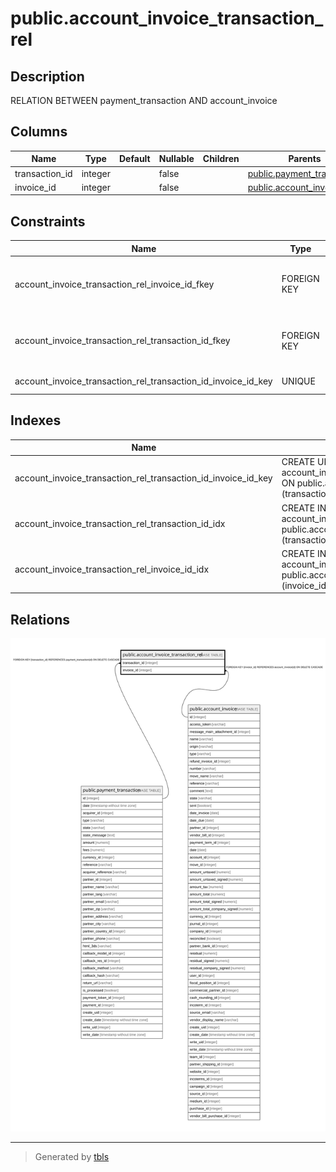 # public.account_invoice_transaction_rel

## Description

RELATION BETWEEN payment_transaction AND account_invoice

## Columns

| Name | Type | Default | Nullable | Children | Parents | Comment |
| ---- | ---- | ------- | -------- | -------- | ------- | ------- |
| transaction_id | integer |  | false |  | [public.payment_transaction](public.payment_transaction.md) |  |
| invoice_id | integer |  | false |  | [public.account_invoice](public.account_invoice.md) |  |

## Constraints

| Name | Type | Definition |
| ---- | ---- | ---------- |
| account_invoice_transaction_rel_invoice_id_fkey | FOREIGN KEY | FOREIGN KEY (invoice_id) REFERENCES account_invoice(id) ON DELETE CASCADE |
| account_invoice_transaction_rel_transaction_id_fkey | FOREIGN KEY | FOREIGN KEY (transaction_id) REFERENCES payment_transaction(id) ON DELETE CASCADE |
| account_invoice_transaction_rel_transaction_id_invoice_id_key | UNIQUE | UNIQUE (transaction_id, invoice_id) |

## Indexes

| Name | Definition |
| ---- | ---------- |
| account_invoice_transaction_rel_transaction_id_invoice_id_key | CREATE UNIQUE INDEX account_invoice_transaction_rel_transaction_id_invoice_id_key ON public.account_invoice_transaction_rel USING btree (transaction_id, invoice_id) |
| account_invoice_transaction_rel_transaction_id_idx | CREATE INDEX account_invoice_transaction_rel_transaction_id_idx ON public.account_invoice_transaction_rel USING btree (transaction_id) |
| account_invoice_transaction_rel_invoice_id_idx | CREATE INDEX account_invoice_transaction_rel_invoice_id_idx ON public.account_invoice_transaction_rel USING btree (invoice_id) |

## Relations

![er](public.account_invoice_transaction_rel.svg)

---

> Generated by [tbls](https://github.com/k1LoW/tbls)
